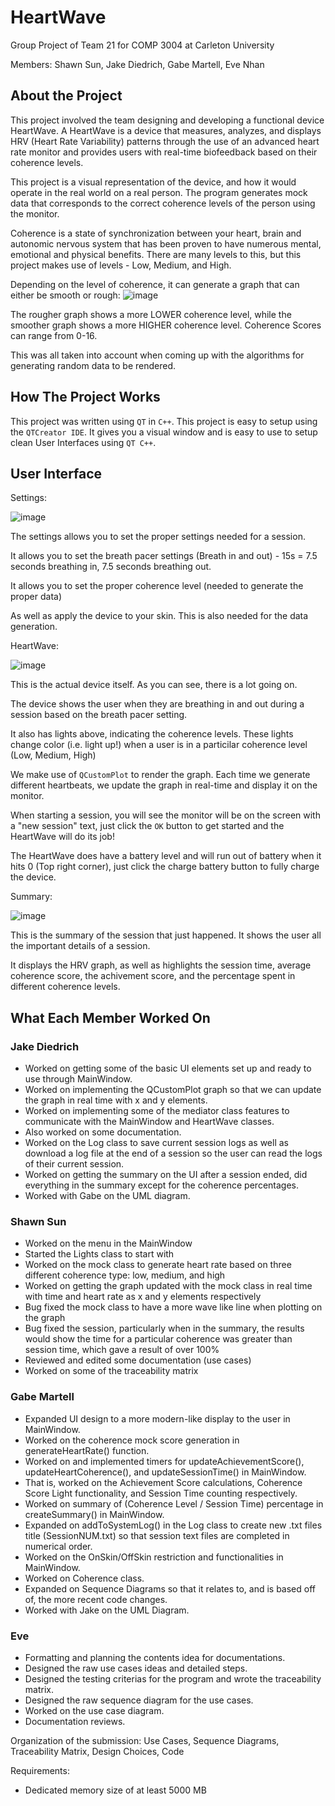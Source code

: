 # HeartWave
Group Project of Team 21 for COMP 3004 at Carleton University

Members: Shawn Sun, Jake Diedrich, Gabe Martell, Eve Nhan

## About the Project
This project involved the team designing and developing a functional device HeartWave.
A HeartWave is a device that measures, analyzes, and displays HRV (Heart Rate Variability) patterns through the use of an advanced heart rate monitor and provides users with real-time biofeedback based on their coherence levels.

This project is a visual representation of the device, and how it would operate in the real world on a real person. The program generates mock data that corresponds to the correct coherence levels of the person using the monitor.

Coherence is a state of synchronization between your heart, brain and autonomic nervous system that has been proven to have numerous mental, emotional and physical benefits.
There are many levels to this, but this project makes use of levels - Low, Medium, and High.

Depending on the level of coherence, it can generate a graph that can either be smooth or rough:
![image](https://github.com/winters21/heartwave/assets/77290127/498252d8-7e2d-4ab9-9077-5d30b6bb68a6)

The rougher graph shows a more LOWER coherence level, while the smoother graph shows a more HIGHER coherence level.
Coherence Scores can range from 0-16.

This was all taken into account when coming up with the algorithms for generating random data to be rendered. 

## How The Project Works
This project was written using `QT` in `C++`. This project is easy to setup using the `QTCreator IDE`. It gives you a visual window and is easy to use to setup clean User Interfaces using `QT C++`.

## User Interface
Settings:

![image](https://github.com/winters21/heartwave/assets/77290127/292d4609-8e81-4adf-ac24-5da17d62dcdc)

The settings allows you to set the proper settings needed for a session.

It allows you to set the breath pacer settings (Breath in and out) - 15s = 7.5 seconds breathing in, 7.5 seconds breathing out.

It allows you to set the proper coherence level (needed to generate the proper data)

As well as apply the device to your skin. This is also needed for the data generation.

HeartWave:

![image](https://github.com/winters21/heartwave/assets/77290127/1697b9c8-1853-4b45-b172-e3ec83a8b33f)

This is the actual device itself. As you can see, there is a lot going on.

The device shows the user when they are breathing in and out during a session based on the breath pacer setting. 

It also has lights above, indicating the coherence levels. These lights change color (i.e. light up!) when a user is in a particilar coherence level (Low, Medium, High)

We make use of `QCustomPlot` to render the graph. Each time we generate different heartbeats, we update the graph in real-time and display it on the monitor.

When starting a session, you will see the monitor will be on the screen with a "new session" text, just click the `OK` button to get started and the HeartWave will do its job!

The HeartWave does have a battery level and will run out of battery when it hits 0 (Top right corner), just click the charge battery button to fully charge the device.

Summary:

![image](https://github.com/winters21/heartwave/assets/77290127/c5f2c7cf-07ad-4299-8896-018e0a9b73e9)

This is the summary of the session that just happened. It shows the user all the important details of a session.

It displays the HRV graph, as well as highlights the session time, average coherence score, the achivement score, and the percentage spent in different coherence levels.

## What Each Member Worked On
### Jake Diedrich
- Worked on getting some of the basic UI elements set up and ready to use through MainWindow.
- Worked on implementing the QCustomPlot graph so that we can update the graph in real time with x and y elements.
- Worked on implementing some of the mediator class features to communicate with the MainWindow and HeartWave classes.
- Also worked on some documentation.
- Worked on the Log class to save current session logs as well as download a log file at the end of a session so the user can read the logs of their current session.
- Worked on getting the summary on the UI after a session ended, did everything in the summary except for the coherence percentages.
- Worked with Gabe on the UML diagram.

### Shawn Sun
- Worked on the menu in the MainWindow
- Started the Lights class to start with
- Worked on the mock class to generate heart rate based on three different coherence type: low, medium, and high
- Worked on getting the graph updated with the mock class in real time with time and heart rate as x and y elements respectively
- Bug fixed the mock class to have a more wave like line when plotting on the graph
- Bug fixed the session, particularly when in the summary, the results would show the time for a particular coherence was greater than session time, which gave a result of over 100%
- Reviewed and edited some documentation (use cases)
- Worked on some of the traceability matrix

### Gabe Martell
- Expanded UI design to a more modern-like display to the user in MainWindow.
- Worked on the coherence mock score generation in generateHeartRate() function.
- Worked on and implemented timers for updateAchievementScore(), updateHeartCoherence(), and updateSessionTime() in MainWindow. 
- That is, worked on the Achievement Score calculations, Coherence Score Light functionality, and Session Time counting respectively.
- Worked on summary of (Coherence Level / Session Time) percentage in createSummary() in MainWindow.
- Expanded on addToSystemLog() in the Log class to create new .txt files title (SessionNUM.txt) so that session text files are completed in numerical order.
- Worked on the OnSkin/OffSkin restriction and functionalities in MainWindow.
- Worked on Coherence class.
- Expanded on Sequence Diagrams so that it relates to, and is based off of, the more recent code changes.
- Worked with Jake on the UML Diagram.

### Eve
- Formatting and planning the contents idea for documentations.
- Designed the raw use cases ideas and detailed steps. 
- Designed the testing criterias for the program and wrote the traceability matrix.
- Designed the raw sequence diagram for the use cases.
- Worked on the use case diagram.
- Documentation reviews.


Organization of the submission: Use Cases, Sequence Diagrams, Traceability Matrix, Design Choices, Code

Requirements:
 - Dedicated memory size of at least 5000 MB
